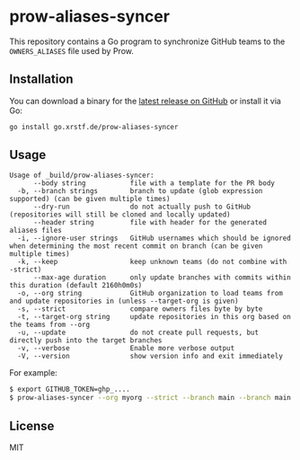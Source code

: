 # prow-aliases-syncer

This repository contains a Go program to synchronize GitHub teams to the
`OWNERS_ALIASES` file used by Prow.

## Installation

You can download a binary for the [latest release on GitHub](https://github.com/xrstf/prow-aliases-syncer/releases)
or install it via Go:

```bash
go install go.xrstf.de/prow-aliases-syncer
```

## Usage

```
Usage of _build/prow-aliases-syncer:
      --body string           file with a template for the PR body
  -b, --branch strings        branch to update (glob expression supported) (can be given multiple times)
      --dry-run               do not actually push to GitHub (repositories will still be cloned and locally updated)
      --header string         file with header for the generated aliases files
  -i, --ignore-user strings   GitHub usernames which should be ignored when determining the most recent commit on branch (can be given multiple times)
  -k, --keep                  keep unknown teams (do not combine with -strict)
      --max-age duration      only update branches with commits within this duration (default 2160h0m0s)
  -o, --org string            GitHub organization to load teams from and update repositories in (unless --target-org is given)
  -s, --strict                compare owners files byte by byte
  -t, --target-org string     update repositories in this org based on the teams from --org
  -u, --update                do not create pull requests, but directly push into the target branches
  -v, --verbose               Enable more verbose output
  -V, --version               show version info and exit immediately
```

For example:

```bash
$ export GITHUB_TOKEN=ghp_....
$ prow-aliases-syncer --org myorg --strict --branch main --branch main --branch 'release/*'
```

## License

MIT
